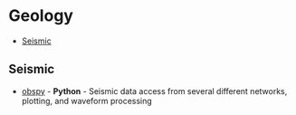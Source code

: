 # Geology

- [Seismic](#seismic)

## Seismic
- [obspy](https://github.com/obspy/obspy/wiki) - __Python__ - Seismic data access from several different networks, plotting, and waveform processing
